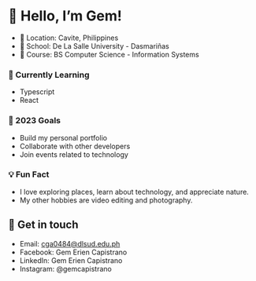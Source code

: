 # 👋 Hello, I’m Gem!
- 📌 Location: Cavite, Philippines
- 🏫 School: De La Salle University - Dasmariñas 
- 🌱 Course: BS Computer Science - Information Systems

### 🌱 Currently Learning

- Typescript
- React 

### 🌟 2023 Goals

- Build my personal portfolio
- Collaborate with other developers
- Join events related to technology

### 💡 Fun Fact

- I love exploring places, learn about technology, and appreciate nature.
- My other hobbies are video editing and photography.

## 🤝 Get in touch

- Email: cga0484@dlsud.edu.ph
- Facebook: Gem Erien Capistrano
- LinkedIn: Gem Erien Capistrano
- Instagram: @gemcapistrano
